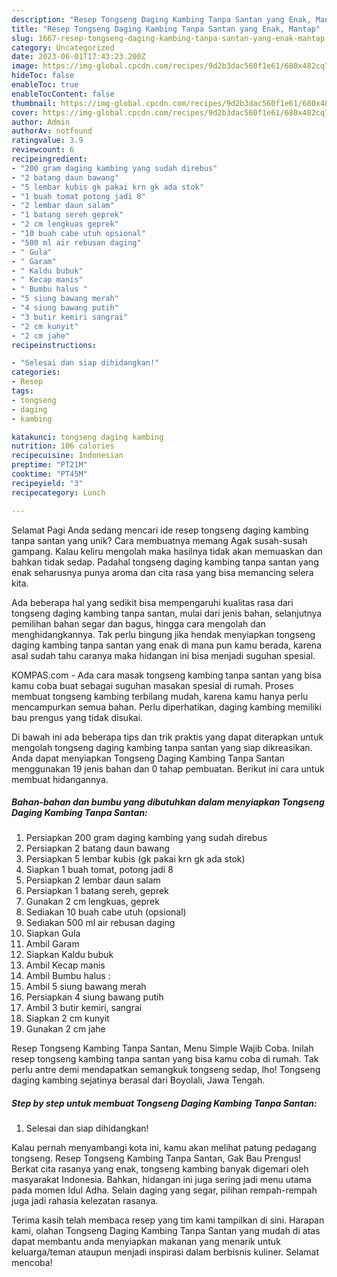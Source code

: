 ```yaml
---
description: "Resep Tongseng Daging Kambing Tanpa Santan yang Enak, Mantap"
title: "Resep Tongseng Daging Kambing Tanpa Santan yang Enak, Mantap"
slug: 1667-resep-tongseng-daging-kambing-tanpa-santan-yang-enak-mantap
category: Uncategorized
date: 2023-06-01T17:43:23.200Z
image: https://img-global.cpcdn.com/recipes/9d2b3dac560f1e61/680x482cq70/tongseng-daging-kambing-tanpa-santan-foto-resep-utama.jpg
hideToc: false
enableToc: true
enableTocContent: false
thumbnail: https://img-global.cpcdn.com/recipes/9d2b3dac560f1e61/680x482cq70/tongseng-daging-kambing-tanpa-santan-foto-resep-utama.jpg
cover: https://img-global.cpcdn.com/recipes/9d2b3dac560f1e61/680x482cq70/tongseng-daging-kambing-tanpa-santan-foto-resep-utama.jpg
author: Admin
authorAv: notfound
ratingvalue: 3.9
reviewcount: 6
recipeingredient:
- "200 gram daging kambing yang sudah direbus"
- "2 batang daun bawang"
- "5 lembar kubis gk pakai krn gk ada stok"
- "1 buah tomat potong jadi 8"
- "2 lembar daun salam"
- "1 batang sereh geprek"
- "2 cm lengkuas geprek"
- "10 buah cabe utuh opsional"
- "500 ml air rebusan daging"
- " Gula"
- " Garam"
- " Kaldu bubuk"
- " Kecap manis"
- " Bumbu halus "
- "5 siung bawang merah"
- "4 siung bawang putih"
- "3 butir kemiri sangrai"
- "2 cm kunyit"
- "2 cm jahe"
recipeinstructions:

- "Selesai dan siap dihidangkan!"
categories:
- Resep
tags:
- tongseng
- daging
- kambing

katakunci: tongseng daging kambing 
nutrition: 106 calories
recipecuisine: Indonesian
preptime: "PT21M"
cooktime: "PT45M"
recipeyield: "3"
recipecategory: Lunch

---
```



Selamat Pagi Anda sedang mencari ide resep tongseng daging kambing tanpa santan yang unik? Cara membuatnya memang Agak susah-susah gampang. Kalau keliru mengolah maka hasilnya tidak akan memuaskan dan bahkan tidak sedap. Padahal tongseng daging kambing tanpa santan yang enak seharusnya punya aroma dan cita rasa yang bisa memancing selera kita.


Ada beberapa hal yang sedikit bisa mempengaruhi kualitas rasa dari tongseng daging kambing tanpa santan, mulai dari jenis bahan, selanjutnya pemilihan bahan segar dan bagus, hingga cara mengolah dan menghidangkannya. Tak perlu bingung jika hendak menyiapkan tongseng daging kambing tanpa santan yang enak di mana pun kamu berada, karena asal sudah tahu caranya maka hidangan ini bisa menjadi suguhan spesial.

KOMPAS.com - Ada cara masak tongseng kambing tanpa santan yang bisa kamu coba buat sebagai suguhan masakan spesial di rumah. Proses membuat tongseng kambing terbilang mudah, karena kamu hanya perlu mencampurkan semua bahan. Perlu diperhatikan, daging kambing memiliki bau prengus yang tidak disukai.


Di bawah ini ada beberapa tips dan trik praktis yang dapat diterapkan untuk mengolah tongseng daging kambing tanpa santan yang siap dikreasikan. Anda dapat menyiapkan Tongseng Daging Kambing Tanpa Santan menggunakan 19 jenis bahan dan 0 tahap pembuatan. Berikut ini cara untuk membuat hidangannya.

<!--inarticleads1-->

##### Bahan-bahan dan bumbu yang dibutuhkan dalam menyiapkan Tongseng Daging Kambing Tanpa Santan:

1. Persiapkan 200 gram daging kambing yang sudah direbus
1. Persiapkan 2 batang daun bawang
1. Persiapkan 5 lembar kubis (gk pakai krn gk ada stok)
1. Siapkan 1 buah tomat, potong jadi 8
1. Persiapkan 2 lembar daun salam
1. Persiapkan 1 batang sereh, geprek
1. Gunakan 2 cm lengkuas, geprek
1. Sediakan 10 buah cabe utuh (opsional)
1. Sediakan 500 ml air rebusan daging
1. Siapkan  Gula
1. Ambil  Garam
1. Siapkan  Kaldu bubuk
1. Ambil  Kecap manis
1. Ambil  Bumbu halus :
1. Ambil 5 siung bawang merah
1. Persiapkan 4 siung bawang putih
1. Ambil 3 butir kemiri, sangrai
1. Siapkan 2 cm kunyit
1. Gunakan 2 cm jahe


Resep Tongseng Kambing Tanpa Santan, Menu Simple Wajib Coba. Inilah resep tongseng kambing tanpa santan yang bisa kamu coba di rumah. Tak perlu antre demi mendapatkan semangkuk tongseng sedap, lho! Tongseng daging kambing sejatinya berasal dari Boyolali, Jawa Tengah. 

<!--inarticleads2-->

##### Step by step untuk membuat Tongseng Daging Kambing Tanpa Santan:


1. Selesai dan siap dihidangkan!

Kalau pernah menyambangi kota ini, kamu akan melihat patung pedagang tongseng. Resep Tongseng Kambing Tanpa Santan, Gak Bau Prengus! Berkat cita rasanya yang enak, tongseng kambing banyak digemari oleh masyarakat Indonesia. Bahkan, hidangan ini juga sering jadi menu utama pada momen Idul Adha. Selain daging yang segar, pilihan rempah-rempah juga jadi rahasia kelezatan rasanya. 

Terima kasih telah membaca resep yang tim kami tampilkan di sini. Harapan kami, olahan Tongseng Daging Kambing Tanpa Santan yang mudah di atas dapat membantu anda menyiapkan makanan yang menarik untuk keluarga/teman ataupun menjadi inspirasi dalam berbisnis kuliner. Selamat mencoba!
